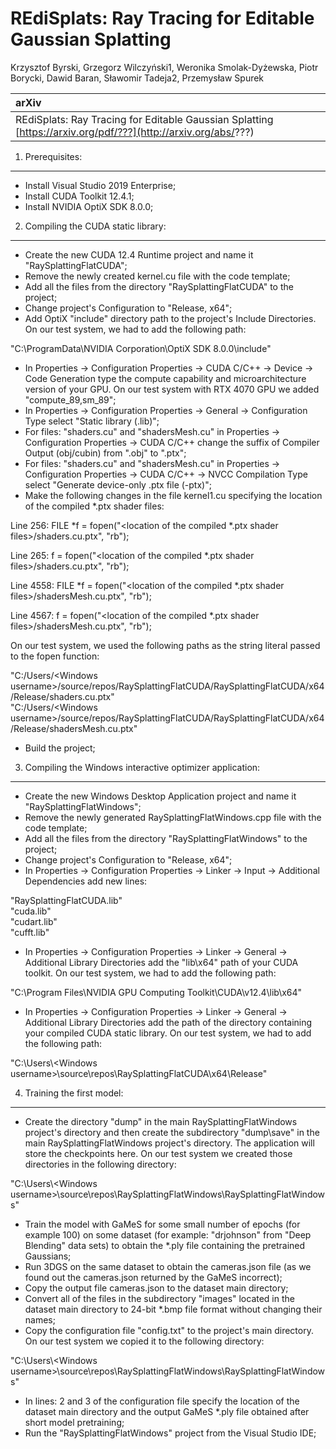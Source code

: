 # REdiSplats: Ray Tracing for Editable Gaussian Splatting
Krzysztof Byrski, Grzegorz Wilczyński1, Weronika Smolak-Dyżewska, Piotr Borycki, Dawid Baran, Sławomir Tadeja2, Przemysław Spurek <br>

| arXiv |
| :---- |
| REdiSplats: Ray Tracing for Editable Gaussian Splatting [https://arxiv.org/pdf/???](http://arxiv.org/abs/???)|



1. Prerequisites:
-----------------
- Install Visual Studio 2019 Enterprise;
- Install CUDA Toolkit 12.4.1;
- Install NVIDIA OptiX SDK 8.0.0;

2. Compiling the CUDA static library:
------------------------------------
- Create the new CUDA 12.4 Runtime project and name it "RaySplattingFlatCUDA";
- Remove the newly created kernel.cu file with the code template;
- Add all the files from the directory "RaySplattingFlatCUDA" to the project;
- Change project's Configuration to "Release, x64";
- Add OptiX "include" directory path to the project's Include Directories. On our test system, we had to add the following path:

"C:\ProgramData\NVIDIA Corporation\OptiX SDK 8.0.0\include"

- In Properties -> Configuration Properties -> CUDA C/C++ -> Device -> Code Generation type the compute capability and microarchitecture version of your GPU. On our test system with RTX 4070 GPU we added "compute_89,sm_89";
- In Properties -> Configuration Properties -> General -> Configuration Type select "Static library (.lib)";
- For files: "shaders.cu" and "shadersMesh.cu" in Properties -> Configuration Properties -> CUDA C/C++ change the suffix of Compiler Output (obj/cubin) from ".obj" to ".ptx";
- For files: "shaders.cu" and "shadersMesh.cu" in Properties -> Configuration Properties -> CUDA C/C++ -> NVCC Compilation Type select "Generate device-only .ptx file (-ptx)";
- Make the following changes in the file kernel1.cu specifying the location of the compiled *.ptx shader files:

Line 256:
FILE *f = fopen("<location of the compiled *.ptx shader files>/shaders.cu.ptx", "rb");

Line 265:
f = fopen("<location of the compiled *.ptx shader files>/shaders.cu.ptx", "rb");

Line 4558:
FILE *f = fopen("<location of the compiled *.ptx shader files>/shadersMesh.cu.ptx", "rb");

Line 4567:
f = fopen("<location of the compiled *.ptx shader files>/shadersMesh.cu.ptx", "rb");

On our test system, we used the following paths as the string literal passed to the fopen function:

"C:/Users/\<Windows username>/source/repos/RaySplattingFlatCUDA/RaySplattingFlatCUDA/x64/Release/shaders.cu.ptx"
<br>
"C:/Users/\<Windows username>/source/repos/RaySplattingFlatCUDA/RaySplattingFlatCUDA/x64/Release/shadersMesh.cu.ptx"

- Build the project;

3. Compiling the Windows interactive optimizer application:
-----------------------------------------------------------
- Create the new Windows Desktop Application project and name it "RaySplattingFlatWindows";
- Remove the newly generated RaySplattingFlatWindows.cpp file with the code template;
- Add all the files from the directory "RaySplattingFlatWindows" to the project;
- Change project's Configuration to "Release, x64";
- In Properties -> Configuration Properties -> Linker -> Input -> Additional Dependencies add new lines:

"RaySplattingFlatCUDA.lib" <br>
"cuda.lib" <br>
"cudart.lib" <br>
"cufft.lib" <br>

- In Properties -> Configuration Properties -> Linker -> General -> Additional Library Directories add the "lib\x64" path of your CUDA toolkit. On our test system, we had to add the following path:

"C:\Program Files\NVIDIA GPU Computing Toolkit\CUDA\v12.4\lib\x64"

- In Properties -> Configuration Properties -> Linker -> General -> Additional Library Directories add the path of the directory containing your compiled CUDA static library. On our test system, we had to add the following path:

"C:\Users\\\<Windows username>\source\repos\RaySplattingFlatCUDA\x64\Release"

4. Training the first model:
----------------------------
- Create the directory "dump" in the main RaySplattingFlatWindows project's directory and then create the subdirectory "dump\save" in the main RaySplattingFlatWindows project's directory. The application will store the checkpoints here. On our test system we created those directories in the following directory:

"C:\Users\\\<Windows username>\source\repos\RaySplattingFlatWindows\RaySplattingFlatWindows"

- Train the model with GaMeS for some small number of epochs (for example 100) on some dataset (for example: "drjohnson" from "Deep Blending" data sets) to obtain the *.ply file containing the pretrained Gaussians;
- Run 3DGS on the same dataset to obtain the cameras.json file (as we found out the cameras.json returned by the GaMeS incorrect);
- Copy the output file cameras.json to the dataset main directory;
- Convert all of the files in the subdirectory "images" located in the dataset main directory to 24-bit *.bmp file format without changing their names;
- Copy the configuration file "config.txt" to the project's main directory. On our test system we copied it to the following directory:

"C:\Users\\\<Windows username>\source\repos\RaySplattingFlatWindows\RaySplattingFlatWindows"

- In lines: 2 and 3 of the configuration file specify the location of the dataset main directory and the output GaMeS *.ply file obtained after short model pretraining;
- Run the "RaySplattingFlatWindows" project from the Visual Studio IDE;
